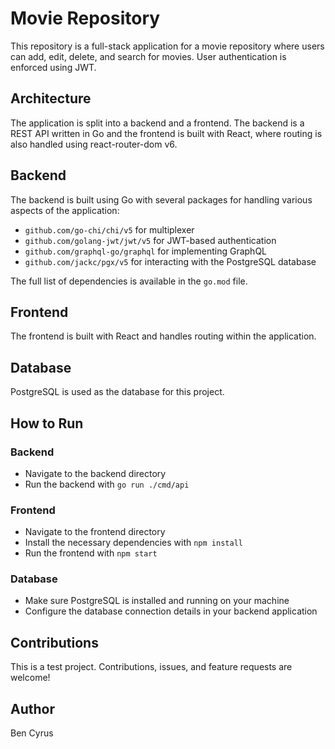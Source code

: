 # Movie Repository

This repository is a full-stack application for a movie repository where users can add, edit, delete, and search for movies. User authentication is enforced using JWT.

## Architecture

The application is split into a backend and a frontend. The backend is a REST API written in Go and the frontend is built with React, where routing is also handled using react-router-dom v6. 

## Backend

The backend is built using Go with several packages for handling various aspects of the application:

- `github.com/go-chi/chi/v5` for multiplexer
- `github.com/golang-jwt/jwt/v5` for JWT-based authentication
- `github.com/graphql-go/graphql` for implementing GraphQL
- `github.com/jackc/pgx/v5` for interacting with the PostgreSQL database

The full list of dependencies is available in the `go.mod` file.

## Frontend

The frontend is built with React and handles routing within the application.

## Database

PostgreSQL is used as the database for this project.

## How to Run

### Backend

- Navigate to the backend directory
- Run the backend with `go run ./cmd/api`

### Frontend

- Navigate to the frontend directory
- Install the necessary dependencies with `npm install`
- Run the frontend with `npm start`

### Database

- Make sure PostgreSQL is installed and running on your machine
- Configure the database connection details in your backend application

## Contributions

This is a test project. Contributions, issues, and feature requests are welcome!

## Author

Ben Cyrus
